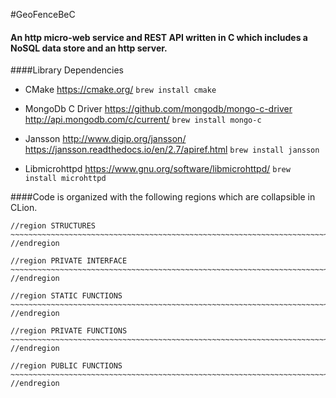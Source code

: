 #GeoFenceBeC
#### An http micro-web service and REST API written in C which includes a NoSQL data store and an http server.

####Library Dependencies

* CMake
https://cmake.org/
`brew install cmake`

* MongoDb C Driver
https://github.com/mongodb/mongo-c-driver
http://api.mongodb.com/c/current/
`brew install mongo-c`

* Jansson
http://www.digip.org/jansson/
https://jansson.readthedocs.io/en/2.7/apiref.html
`brew install jansson`

* Libmicrohttpd
https://www.gnu.org/software/libmicrohttpd/
`brew install microhttpd`

####Code is organized with the following regions which are collapsible in CLion.

```
//region STRUCTURES ~~~~~~~~~~~~~~~~~~~~~~~~~~~~~~~~~~~~~~~~~~~~~~~~~~~~~~~~~~~~~~~~~~~~~~~~~~~~~~~~~~~~~~~~~~~~~~~~~~~~
//endregion

//region PRIVATE INTERFACE ~~~~~~~~~~~~~~~~~~~~~~~~~~~~~~~~~~~~~~~~~~~~~~~~~~~~~~~~~~~~~~~~~~~~~~~~~~~~~~~~~~~~~~~~~~~~~
//endregion

//region STATIC FUNCTIONS ~~~~~~~~~~~~~~~~~~~~~~~~~~~~~~~~~~~~~~~~~~~~~~~~~~~~~~~~~~~~~~~~~~~~~~~~~~~~~~~~~~~~~~~~~~~~~~
//endregion

//region PRIVATE FUNCTIONS ~~~~~~~~~~~~~~~~~~~~~~~~~~~~~~~~~~~~~~~~~~~~~~~~~~~~~~~~~~~~~~~~~~~~~~~~~~~~~~~~~~~~~~~~~~~~~
//endregion

//region PUBLIC FUNCTIONS ~~~~~~~~~~~~~~~~~~~~~~~~~~~~~~~~~~~~~~~~~~~~~~~~~~~~~~~~~~~~~~~~~~~~~~~~~~~~~~~~~~~~~~~~~~~~~~
//endregion
```